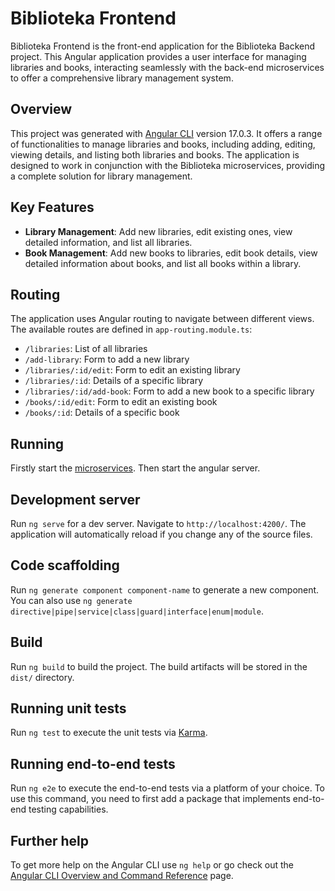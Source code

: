 # Biblioteka Frontend

Biblioteka Frontend is the front-end application for the Biblioteka Backend project. This Angular application provides a user interface for managing libraries and books, interacting seamlessly with the back-end microservices to offer a comprehensive library management system.

## Overview

This project was generated with [Angular CLI](https://github.com/angular/angular-cli) version 17.0.3. It offers a range of functionalities to manage libraries and books, including adding, editing, viewing details, and listing both libraries and books. The application is designed to work in conjunction with the Biblioteka microservices, providing a complete solution for library management.

## Key Features

- **Library Management**: Add new libraries, edit existing ones, view detailed information, and list all libraries.
- **Book Management**: Add new books to libraries, edit book details, view detailed information about books, and list all books within a library.

## Routing

The application uses Angular routing to navigate between different views. The available routes are defined in `app-routing.module.ts`:

- `/libraries`: List of all libraries
- `/add-library`: Form to add a new library
- `/libraries/:id/edit`: Form to edit an existing library
- `/libraries/:id`: Details of a specific library
- `/libraries/:id/add-book`: Form to add a new book to a specific library
- `/books/:id/edit`: Form to edit an existing book
- `/books/:id`: Details of a specific book

## Running 

Firstly start the [microservices](https://github.com/mateusz29/biblioteka-microservices). Then start the angular server.

## Development server

Run `ng serve` for a dev server. Navigate to `http://localhost:4200/`. The application will automatically reload if you change any of the source files.

## Code scaffolding

Run `ng generate component component-name` to generate a new component. You can also use `ng generate directive|pipe|service|class|guard|interface|enum|module`.

## Build

Run `ng build` to build the project. The build artifacts will be stored in the `dist/` directory.

## Running unit tests

Run `ng test` to execute the unit tests via [Karma](https://karma-runner.github.io).

## Running end-to-end tests

Run `ng e2e` to execute the end-to-end tests via a platform of your choice. To use this command, you need to first add a package that implements end-to-end testing capabilities.

## Further help

To get more help on the Angular CLI use `ng help` or go check out the [Angular CLI Overview and Command Reference](https://angular.io/cli) page.
